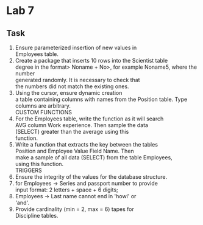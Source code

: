 # Lab 7
## Task

1. Ensure parameterized insertion of new values ​​in  
Employees table.  
2. Create a package that inserts 10 rows into the Scientist table  
degree in the format> Noname + No>, for example Noname5, where the number  
generated randomly. It is necessary to check that  
the numbers did not match the existing ones.  
3. Using the cursor, ensure dynamic creation  
a table containing columns with names from the Position table. Type  
columns are arbitrary.  
CUSTOM FUNCTIONS  
1. For the Employees table, write the function as it will search  
AVG column Work experience. Then sample the data  
(SELECT) greater than the average using this  
function.  
2. Write a function that extracts the key between the tables  
Position and Employee Value Field Name. Then  
make a sample of all data (SELECT) from the table Employees,  
using this function.  
TRIGGERS  
1. Ensure the integrity of the values ​​for the database structure.  
2. for Employees → Series and passport number to provide  
input format: 2 letters + space + 6 digits;  
3. Employees → Last name cannot end in 'howl' or  
'and'.  
4. Provide cardinality (min = 2, max = 6) tapes for  
Discipline tables.  



